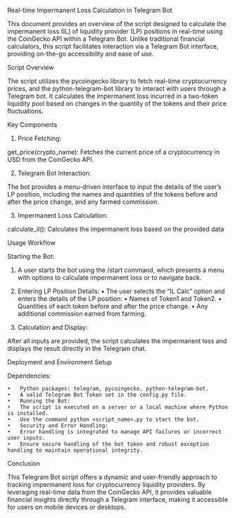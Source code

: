 Real-time Impermanent Loss Calculation in Telegram Bot

This document provides an overview of the script designed to calculate the impermanent loss (IL) of liquidity provider (LP) positions in real-time using the CoinGecko API within a Telegram Bot. Unlike traditional financial calculators, this script facilitates interaction via a Telegram Bot interface, providing on-the-go accessibility and ease of use.

Script Overview

The script utilizes the pycoingecko library to fetch real-time cryptocurrency prices, and the python-telegram-bot library to interact with users through a Telegram bot. It calculates the impermanent loss incurred in a two-token liquidity pool based on changes in the quantity of the tokens and their price fluctuations.

Key Components

1. Price Fetching:

get_price(crypto_name): Fetches the current price of a cryptocurrency in USD from the CoinGecko API.

2.	Telegram Bot Interaction:

The bot provides a menu-driven interface to input the details of the user’s LP position, including the names and quantities of the tokens before and after the price change, and any farmed commission.

3. Impermanent Loss Calculation:

calculate_il(): Calculates the impermanent loss based on the provided data 

Usage Workflow

Starting the Bot:

1. A user starts the bot using the /start command, which presents a menu with options to calculate impermanent loss or to navigate back.

2. Entering LP Position Details:
	•	The user selects the “IL Calc” option and enters the details of the LP position:
	•	Names of Token1 and Token2.
	•	Quantities of each token before and after the price change.
	•	Any additional commission earned from farming.

3. Calculation and Display:

After all inputs are provided, the script calculates the impermanent loss and displays the result directly in the Telegram chat.

Deployment and Environment Setup

Dependencies:

	•	Python packages: telegram, pycoingecko, python-telegram-bot.
	•	A valid Telegram Bot Token set in the config.py file.
	•	Running the Bot:
	•	The script is executed on a server or a local machine where Python is installed.
	•	Use the command python <script_name>.py to start the bot.
	•	Security and Error Handling:
	•	Error handling is integrated to manage API failures or incorrect user inputs.
	•	Ensure secure handling of the bot token and robust exception handling to maintain operational integrity.

Conclusion

This Telegram Bot script offers a dynamic and user-friendly approach to tracking impermanent loss for cryptocurrency liquidity providers. By leveraging real-time data from the CoinGecko API, it provides valuable financial insights directly through a Telegram interface, making it accessible for users on mobile devices or desktops.